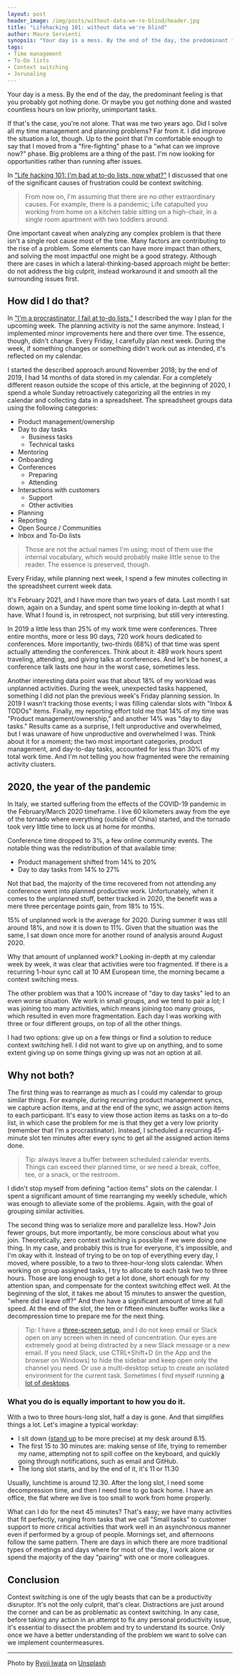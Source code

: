 ```yaml
---
layout: post
header_image: /img/posts/without-data-we-re-blind/header.jpg
title: "Lifehacking 101: without data we're blind"
author: Mauro Servienti
synopsis: "Your day is a mess. By the end of the day, the predominant feeling is that you probably got nothing done. Before trying to address any problem, it's essential to understand which issues we're facing."
tags:
- Time management
- To-Do lists
- Context switching
- Jorunaling
---
```


Your day is a mess. By the end of the day, the predominant feeling is that you probably got nothing done. Or maybe you got nothing done and wasted countless hours on low priority, unimportant tasks.

If that's the case, you're not alone. That was me two years ago. Did I solve all my time management and planning problems? Far from it. I did improve the situation a lot, though. Up to the point that I'm comfortable enough to say that I moved from a "fire-fighting" phase to a "what can we improve now?" phase. Big problems are a thing of the past. I'm now looking for opportunities rather than running after issues.

In ["Life hacking 101: I'm bad at to-do lists, now what?"]() I discussed that one of the significant causes of frustration could be context switching. 

> From now on, I'm assuming that there are no other extraordinary causes. For example, there is a pandemic; Life catapulted you working from home on a kitchen table sitting on a high-chair, in a single room apartment with two toddlers around.

One important caveat when analyzing any complex problem is that there isn't a single root cause most of the time. Many factors are contributing to the rise of a problem. Some elements can have more impact than others, and solving the most impactful one might be a good strategy. Although there are cases in which a lateral-thinking-based approach might be better: do not address the big culprit, instead workaround it and smooth all the surrounding issues first.

## How did I do that?

In ["I'm a procrastinator, I fail at to-do lists."](https://milestone.topics.it/2019/01/23/i-m-a-procrastinator-i-fail-at-to-do-lists.html) I described the way I plan for the upcoming week. The planning activity is not the same anymore. Instead, I implemented minor improvements here and there over time. The essence, though, didn't change. Every Friday, I carefully plan next week. During the week, if something changes or something didn't work out as intended, it's reflected on my calendar.

I started the described approach around November 2018; by the end of 2019, I had 14 months of data stored in my calendar. For a completely different reason outside the scope of this article, at the beginning of 2020, I spend a whole Sunday retroactively categorizing all the entries in my calendar and collecting data in a spreadsheet. The spreadsheet groups data using the following categories:

- Product management/ownership
- Day to day tasks
  - Business tasks 
  - Technical tasks 
- Mentoring 
- Onboarding 
- Conferences
  - Preparing
  - Attending
- Interactions with customers
  - Support
  - Other activities
- Planning
- Reporting
- Open Source / Communities 
- Inbox and To-Do lists

> Those are not the actual names I'm using; most of them use the internal vocabulary, which would probably make little sense to the reader. The essence is preserved, though.

Every Friday, while planning next week, I spend a few minutes collecting in the spreadsheet current week data.

It's February 2021, and I have more than two years of data. Last month I sat down, again on a Sunday, and spent some time looking in-depth at what I have. What I found is, in retrospect, not surprising, but still very interesting.

In 2019 a little less than 25% of my work time were conferences. Three entire months, more or less 90 days, 720 work hours dedicated to conferences. More importantly, two-thirds (68%) of that time was spent actually attending the conferences. Think about it: 489 work hours spent traveling, attending, and giving talks at conferences. And let's be honest, a conference talk lasts one hour in the worst case, sometimes less.

Another interesting data point was that about 18% of my workload was unplanned activities. During the week, unexpected tasks happened, something I did not plan the previous week's Friday planning session. In 2019 I wasn't tracking those events; I was filling calendar slots with "Inbox & TODOs" items. Finally, my reporting effort told me that 14% of my time was "Product management/ownership," and another 14% was "day to day tasks."
Results came as a surprise, I felt unproductive and overwhelmed, but I was unaware of how unproductive and overwhelmed I was. Think about it for a moment; the two most important categories, product management, and day-to-day tasks, accounted for less than 30% of my total work time. And I'm not telling you how fragmented were the remaining activity clusters.
 
## 2020, the year of the pandemic

In Italy, we started suffering from the effects of the COVID-19 pandemic in the February/March 2020 timeframe. I live 60 kilometers away from the eye of the tornado where everything (outside of China) started, and the tornado took very little time to lock us at home for months.

Conference time dropped to 3%, a few online community events. The notable thing was the redistribution of that available time:

- Product management shifted from 14% to 20%
- Day to day tasks from 14% to 27%

Not that bad, the majority of the time recovered from not attending any conference went into planned productive work. Unfortunately, when it comes to the unplanned stuff, better tracked in 2020, the benefit was a mere three percentage points gain, from 18% to 15%.

15% of unplanned work is the average for 2020. During summer it was still around 18%, and now it is down to 11%. Given that the situation was the same, I sat down once more for another round of analysis around August 2020.

Why that amount of unplanned work? Looking in-depth at my calendar week by week, it was clear that activities were too fragmented. If there is a recurring 1-hour sync call at 10 AM European time, the morning became a context switching mess.

The other problem was that a 100% increase of "day to day tasks" led to an even worse situation. We work in small groups, and we tend to pair a lot; I was joining too many activities, which means joining too many groups, which resulted in even more fragmentation. Each day I was working with three or four different groups, on top of all the other things.

I had two options: give up on a few things or find a solution to reduce context switching hell. I did not want to give up on anything, and to some extent giving up on some things giving up was not an option at all.

## Why not both?

The first thing was to rearrange as much as I could my calendar to group similar things. For example, during recurring product management syncs, we capture action items, and at the end of the sync, we assign action items to each participant. It's easy to view those action items as tasks on a to-do list, in which case the problem for me is that they get a very low priority (remember that I'm a procrastinator). Instead, I scheduled a recurring 45-minute slot ten minutes after every sync to get all the assigned action items done.

> Tip: always leave a buffer between scheduled calendar events. Things can exceed their planned time, or we need a break, coffee, tee, or a snack, or the restroom.

I didn't stop myself from defining "action items" slots on the calendar. I spent a significant amount of time rearranging my weekly schedule, which was enough to alleviate some of the problems. Again, with the goal of grouping similar activities.

The second thing was to serialize more and parallelize less. How? Join fewer groups, but more importantly, be more conscious about what you join. Theoretically, zero context switching is possible if we were doing one thing. In my case, and probably this is true for everyone, it's impossible, and I'm okay with it. Instead of trying to be on top of everything every day, I moved, where possible, to a two to three-hour-long slots calendar. When working on group assigned tasks, I try to allocate to each task two to three hours. Those are long enough to get a lot done, short enough for my attention span, and compensate for the context switching effect well. At the beginning of the slot, it takes me about 15 minutes to answer the question, "where did I leave off?" And then have a significant amount of time at full speed. At the end of the slot, the ten or fifteen minutes buffer works like a decompression time to prepare me for the next thing. 

> Tip: I have a [three-screen setup](https://twitter.com/mauroservienti/status/1298610873179746304), and I do not keep email or Slack open on any screen when in need of concentration. Our eyes are extremely good at being distracted by a new Slack message or a new email. If you need Slack, use CTRL+Shift+D (in the App and the browser on Windows) to hide the sidebar and keep open only the channel you need. Or use a multi-desktop setup to create an isolated environment for the current task. Sometimes I find myself running [a lot of desktops](https://twitter.com/mauroservienti/status/1303619535593930752).

### What you do is equally important to how you do it.

With a two to three hours-long slot, half a day is gone. And that simplifies things a lot. Let's imagine a typical workday:

- I sit down ([stand up](https://milestone.topics.it/2015/07/01/on-working-standing-up.html) to be more precise) at my desk around 8.15.
- The first 15 to 30 minutes are: making sense of life, trying to remember my name, attempting not to spill coffee on the keyboard, and quickly going through notifications, such as email and GitHub.
- The long slot starts, and by the end of it, it's 11 or 11.30

Usually, lunchtime is around 12.30. After the long slot, I need some decompression time, and then I need time to go back home. I have an office, the flat where we live is too small to work from home properly.

What can I do for the next 45 minutes? That's easy; we have many activities that fit perfectly, ranging from tasks that we call "Small tasks" to customer support to more critical activities that work well in an asynchronous manner even if performed by a group of people. Mornings set, and afternoons follow the same pattern. There are days in which there are more traditional types of meetings and days where for most of the day, I work alone or spend the majority of the day "pairing" with one or more colleagues.

## Conclusion

Context switching is one of the ugly beasts that can be a productivity disruptor. It's not the only culprit, that's clear. Distractions are just around the corner and can be as problematic as context switching. In any case, before taking any action in an attempt to fix any personal productivity issue, it's essential to dissect the problem and try to understand its source. Only once we have a better understanding of the problem we want to solve can we implement countermeasures.

---

<span>Photo by <a href="https://unsplash.com/@ryoji__iwata?utm_source=unsplash&amp;utm_medium=referral&amp;utm_content=creditCopyText">Ryoji Iwata</a> on <a href="https://unsplash.com/s/photos/blind?utm_source=unsplash&amp;utm_medium=referral&amp;utm_content=creditCopyText">Unsplash</a></span>
